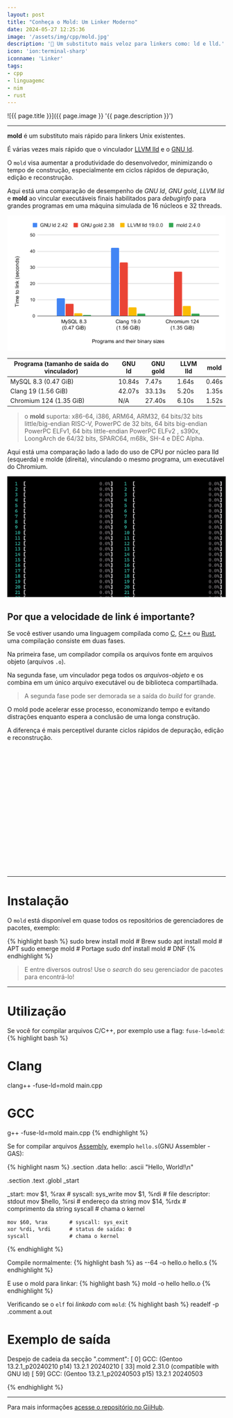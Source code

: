 ```yaml
---
layout: post
title: "Conheça o Mold: Um Linker Moderno"
date: 2024-05-27 12:25:36
image: '/assets/img/cpp/mold.jpg'
description: '🦠 Um substituto mais veloz para linkers como: ld e lld.'
icon: 'ion:terminal-sharp'
iconname: 'Linker'
tags:
- cpp
- linguagemc
- nim
- rust
---
```


![{{ page.title }}]({{ page.image }} '{{ page.description }}')

---

**mold** é um substituto mais rápido para linkers Unix existentes. 

É várias vezes mais rápido que o vinculador [LLVM lld](https://terminalroot.com.br/tags#llvm) e o [GNU ld](https://terminalroot.com.br/tags#gnu).  

O `mold` visa aumentar a produtividade do desenvolvedor, minimizando o tempo de construção, especialmente em ciclos rápidos de depuração, edição e reconstrução.

Aqui está uma comparação de desempenho de *GNU ld*, *GNU gold*, *LLVM lld* e **mold** ao vincular executáveis finais habilitados para *debuginfo* para grandes programas em uma máquina simulada de 16 núcleos e 32 threads.

![Chart](/assets/img/cpp/chart.svg) 

| Programa (tamanho de saída do vinculador)  | GNU ld | GNU gold | LLVM lld | mold
|--------------------------------------------|--------|----------|----------|------
| MySQL 8.3 (0.47 GiB)                       | 10.84s | 7.47s    | 1.64s    | 0.46s
| Clang 19 (1.56 GiB)                        | 42.07s | 33.13s   | 5.20s    | 1.35s
| Chromium 124 (1.35 GiB)                    | N/A    | 27.40s   | 6.10s    | 1.52s

> o **mold** suporta: x86-64, i386, ARM64, ARM32, 64 bits/32 bits little/big-endian RISC-V, PowerPC de 32 bits, 64 bits big-endian PowerPC ELFv1, 64 bits little-endian PowerPC ELFv2 , s390x, LoongArch de 64/32 bits, SPARC64, m68k, SH-4 e DEC Alpha.

Aqui está uma comparação lado a lado do uso de CPU por núcleo para lld (esquerda) e molde (direita), vinculando o mesmo programa, um executável do Chromium.

![Htop mold](/assets/img/cpp/htop.gif) 

## Por que a velocidade de link é importante?
Se você estiver usando uma linguagem compilada como [C](https://terminalroot.com.br/tags#linguagemc), [C++](https://terminalroot.com.br/tags#cpp) ou [Rust](https://terminalroot.com.br/tags#rust), uma compilação consiste em duas fases. 

Na primeira fase, um compilador compila os arquivos fonte em arquivos objeto (arquivos `.o`). 

Na segunda fase, um vinculador pega todos os *arquivos-objeto* e os combina em um único arquivo executável ou de biblioteca compartilhada.
> A segunda fase pode ser demorada se a saída do *build* for grande. 

O mold pode acelerar esse processo, economizando tempo e evitando distrações enquanto espera a conclusão de uma longa construção.

A diferença é mais perceptível durante ciclos rápidos de depuração, edição e reconstrução.


<!-- SQUARE - GAMES ROOT -->
<script async src="//pagead2.googlesyndication.com/pagead/js/adsbygoogle.js"></script>
<ins class="adsbygoogle"
style="display:inline-block;width:336px;height:280px"
data-ad-client="ca-pub-2838251107855362"
data-ad-slot="5351066970"></ins>
<script>
(adsbygoogle = window.adsbygoogle || []).push({});
</script>

---

# Instalação
O `mold` está disponível em quase todos os repositórios de gerenciadores de pacotes, exemplo:

{% highlight bash %}
sudo brew install mold # Brew
sudo apt install mold  # APT
sudo emerge mold       # Portage
sudo dnf install mold  # DNF
{% endhighlight %}
> E entre diversos outros! Use o *search* do seu gerenciador de pacotes para encontrá-lo!

---

# Utilização
Se você for compilar arquivos C/C++, por exemplo use a flag: `fuse-ld=mold`:
{% highlight bash %}
# Clang
clang++ -fuse-ld=mold main.cpp

# GCC
g++ -fuse-ld=mold main.cpp
{% endhighlight %}

Se for compilar arquivos [Assembly](https://terminalroot.com.br/tags#assembly), exemplo `hello.s`(GNU Assembler - GAS):

{% highlight nasm %}
.section .data
hello:
    .ascii "Hello, World!\n"

.section .text
.globl _start

_start:
    mov $1, %rax        # syscall: sys_write
    mov $1, %rdi        # file descriptor: stdout
    mov $hello, %rsi    # endereço da string
    mov $14, %rdx       # comprimento da string
    syscall             # chama o kernel

    mov $60, %rax       # syscall: sys_exit
    xor %rdi, %rdi      # status de saída: 0
    syscall             # chama o kernel
{% endhighlight %}

Compile normalmente:
{% highlight bash %}
as --64 -o hello.o hello.s
{% endhighlight %}

E use o mold para linkar:
{% highlight bash %}
mold -o hello hello.o
{% endhighlight %}

Verificando se o `elf` foi *linkado* com `mold`:
{% highlight bash %}
readelf -p .comment a.out

# Exemplo de saída

Despejo de cadeia da secção ".comment":
  [     0]  GCC: (Gentoo 13.2.1_p20240210 p14) 13.2.1 20240210
  [    33]  mold 2.31.0 (compatible with GNU ld)
  [    59]  GCC: (Gentoo 13.2.1_p20240503 p15) 13.2.1 20240503

{% endhighlight %}

---

Para mais informações [acesse o repositório no GiiHub](https://github.com/rui314/mold).

